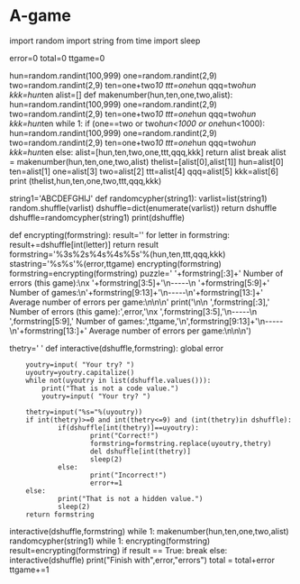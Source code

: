 # A-game

import random
import string
from time import sleep

error=0
total=0
ttgame=0

hun=random.randint(100,999)
one=random.randint(2,9)
two=random.randint(2,9)
ten=one+two*10
ttt=one*hun
qqq=two*hun
kkk=hun*ten
alist=[]
def makenumber(hun,ten,one,two,alist):
        hun=random.randint(100,999)
        one=random.randint(2,9)
        two=random.randint(2,9)
        ten=one+two*10
        ttt=one*hun
        qqq=two*hun
        kkk=hun*ten
        while 1:
            if (one==two or two*hun<1000 or one*hun<1000):
                hun=random.randint(100,999)
                one=random.randint(2,9)
                two=random.randint(2,9)
                ten=one+two*10
                ttt=one*hun
                qqq=two*hun
                kkk=hun*ten
            else:
                alist=[hun,ten,two,one,ttt,qqq,kkk]
                return alist
                break
alist = makenumber(hun,ten,one,two,alist)
thelist=[alist[0],alist[1]]
hun=alist[0]
ten=alist[1]
one=alist[3]
two=alist[2]
ttt=alist[4]
qqq=alist[5]
kkk=alist[6]
print (thelist,hun,ten,one,two,ttt,qqq,kkk)

string1='ABCDEFGHIJ'
def randomcypher(string1):
        varlist=list(string1)
        random.shuffle(varlist)
        dshuffle=dict(enumerate(varlist))
        return dshuffle
dshuffle=randomcypher(string1)
print(dshuffle)

def encrypting(formstring):
        result=''
        for letter in formstring:
                result+=dshuffle[int(letter)]
        return result
formstring='%3s%2s%4s%4s%5s'%(hun,ten,ttt,qqq,kkk)
stastring='%s%s'%(error,ttgame)
encrypting(formstring)
formstring=encrypting(formstring)
puzzle='  '+formstring[:3]+'      Number of errors (this game):\nx  '+formstring[3:5]+'\n-----\n '+formstring[5:9]+'      Number of games:\n'+formstring[9:13]+'\n-----\n'+formstring[13:]+'      Average number of errors per game:\n\n\n'
print('\n\n  ',formstring[:3],'      Number of errors (this game):',error,'\nx  ',formstring[3:5],'\n-----\n ',formstring[5:9],'      Number of games:',ttgame,'\n',formstring[9:13]+'\n-----\n'+formstring[13:]+'        Average number of errors per game:\n\n\n')

thetry=' '
def interactive(dshuffle,formstring):
        global error

        youtry=input( "Your try? ")
        uyoutry=youtry.capitalize()
        while not(uyoutry in list(dshuffle.values())):
            print("That is not a code value.")
            youtry=input( "Your try? ")

        thetry=input("%s="%(uyoutry))
        if int(thetry)>=0 and int(thetry<=9) and (int(thetry)in dshuffle):
                if(dshuffle[int(thetry)]==uyoutry):
                        print("Correct!")
                        formstring=formstring.replace(uyoutry,thetry)
                        del dshuffle[int(thetry)]
                        sleep(2)
                else:
                        print("Incorrect!")
                        error+=1
        else:
                print("That is not a hidden value.")
                sleep(2)
        return formstring
                            
interactive(dshuffle,formstring)
while 1:
        makenumber(hun,ten,one,two,alist)
        randomcypher(string1)
        while 1:
                encrypting(formstring)
                result=encrypting(formstring)
                if result == True:
                        break
                else:
                        interactive(dshuffle)
        print("Finish with",error,"errors")
        total = total+error
        ttgame+=1
        
